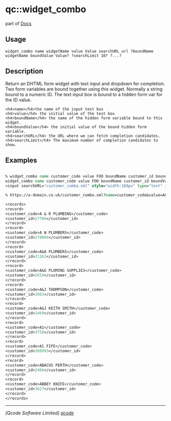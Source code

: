 qc::widget_combo
================

part of [Docs](.)

Usage
-----
`
	widget_combo name widgetName value Value searchURL url ?boundName widgetName boundValue Value? ?searchLimit 10? ?...?
    `

Description
-----------
Return an DHTML form widget with text input and dropdown for completion.<br>
    Two form variables are bound together using this widget. Normally a string bound to a numeric ID.
    The text input box is bound to a hidden form var for the ID value.

    <h4>name</h4>the name of the input text box
    <h4>value</h4> the initial value of the text box
    <h4>boundName</h4> the name of the hidden form variable bound to this widget.
    <h4>boundValue</h4> the initial value of the bound hidden form variable.
    <h4>searchURL</h4> the URL where we can fetch completion candidates.
    <h4>searchLimit</h4> The maximum number of completion candidates to show.

Examples
--------
```tcl

% widget_combo name customer_code value FOO boundName customer_id boundValue 2343 searchURL customer_combo.xml
widget_combo name customer_code value FOO boundName customer_id boundValue 2343 searchURL customer_combo.xml
<input searchURL="customer_combo.xml" style="width:160px" type="text" id="customer_code" boundName="customer_id" name="customer_code" AUTOCOMPLETE="off" searchLimit="10" boundValue="2343" value="FOO" class="db-form-combo"><input type="hidden" name="customer_id" value="2343">

% https://a-domain.co.uk/customer_combo.xml?name=customer_code&value=A&boundName=customer_id&searchLimit=10

<records>
<record>
<customer_code>A & R PLUMBING</customer_code>
<customer_id>27706</customer_id>
</record>
<record>
<customer_code>A W PLUMBERS</customer_code>
<customer_id>278004</customer_id>
</record>
<record>
<customer_code>A&A PLUMBERS</customer_code>
<customer_id>21162</customer_id>
</record>
<record>
<customer_code>A&G PLUMING SUPPLIES</customer_code>
<customer_id>2819</customer_id>
</record>
<record>
<customer_code>A&J THOMPSON</customer_code>
<customer_id>2083</customer_id>
</record>
<record>
<customer_code>A&J KEITH SMITH</customer_code>
<customer_id>2469</customer_id>
</record>
<record>
<customer_code>A1</customer_code>
<customer_id>3758</customer_id>
</record>
<record>
<customer_code>A1 FIFE</customer_code>
<customer_id>308993</customer_id>
</record>
<record>
<customer_code>ABACUS PERTH</customer_code>
<customer_id>2466</customer_id>
</record>
<record>
<customer_code>ABBEY KNIFE</customer_code>
<customer_id>3627</customer_id>
</record>
</records>


```

----------------------------------
*[Qcode Software Limited] [qcode]*

[qcode]: http://www.qcode.co.uk "Qcode Software"